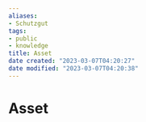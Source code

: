 ```yaml
---
aliases: 
- Schutzgut
tags:  
- public
- knowledge
title: Asset
date created: "2023-03-07T04:20:27"
date modified: "2023-03-07T04:20:38"
---
```


# Asset
